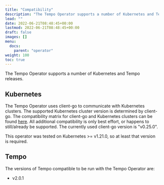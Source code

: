 ```yaml
---
title: "Compatibility"
description: "The Tempo Operator supports a number of Kubernetes and Tempo releases."
lead: ""
date: 2022-06-21T08:48:45+00:00
lastmod: 2022-06-21T08:48:45+00:00
draft: false
images: []
menu:
  docs:
    parent: "operator"
weight: 100
toc: true
---
```


The Tempo Operator supports a number of Kubernetes and Tempo releases.

## Kubernetes

The Tempo Operator uses client-go to communicate with Kubernetes clusters. The supported Kubernetes cluster version is determined by client-go. The compatibility matrix for client-go and Kubernetes clusters can be found [here](https://github.com/kubernetes/client-go#compatibility-matrix). All additional compatibility is only best effort, or happens to still/already be supported. The currently used client-go version is "v0.25.0".

This operator was tested on Kubernetes >= v1.21.0, so at least that version is required.


## Tempo

The versions of Tempo compatible to be run with the Tempo Operator are:

* v2.0.1
